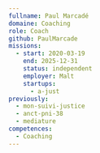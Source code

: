 ```yaml
---
fullname: Paul Marcadé
domaine: Coaching
role: Coach
github: PaulMarcade
missions:
  - start: 2020-03-19
    end: 2025-12-31
    status: independent
    employer: Malt
    startups:
      - a-just
previously:
  - mon-suivi-justice
  - anct-pni-38
  - mediature
competences:
  - Coaching
---
```

